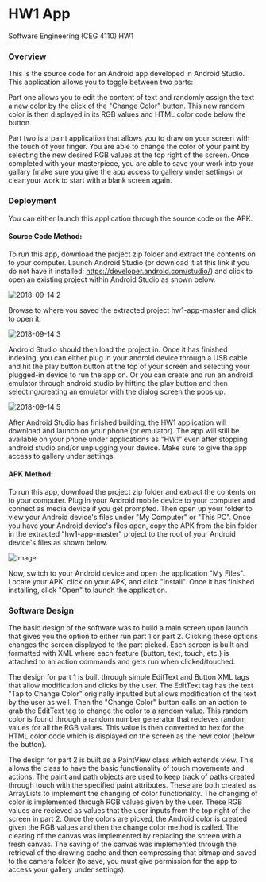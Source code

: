 # HW1 App
Software Engineering (CEG 4110) HW1

### Overview

This is the source code for an Android app developed in Android Studio. This application allows you to toggle between two parts:

Part one allows you to edit the content of text and randomly assign the text a new color by the click of the "Change Color" button. This new random color is then displayed in its RGB values and HTML color code below the button.

Part two is a paint application that allows you to draw on your screen with the touch of your finger. You are able to change the color of your paint by selecting the new desired RGB values at the top right of the screen. Once completed with your masterpiece, you are able to save your work into your gallary (make sure you give the app access to gallery under settings) or clear your work to start with a blank screen again.

### Deployment

You can either launch this application through the source code or the APK.

#### Source Code Method:

To run this app, download the project zip folder and extract the contents on to your computer. Launch Android Studio (or download it at this link if you do not have it installed: https://developer.android.com/studio/) and click to open an existing project within Android Studio as shown below. 

![2018-09-14 2](https://user-images.githubusercontent.com/22596783/45560708-e626ec00-b813-11e8-8e9c-81cb24b5c643.png)

Browse to where you saved the extracted project hw1-app-master and click to open it. 

![2018-09-14 3](https://user-images.githubusercontent.com/22596783/45560818-24bca680-b814-11e8-9b56-c02d8cae81c7.png)

Android Studio should then load the project in. Once it has finished indexing, you can either plug in your android device through a USB cable and hit the play button button at the top of your screen and selecting your plugged-in device to run the app on. Or you can create and run an android emulator through android studio by hitting the play button and then selecting/creating an emulator with the dialog screen the pops up.

![2018-09-14 5](https://user-images.githubusercontent.com/22596783/45561112-f1c6e280-b814-11e8-9ad0-9fa1650206e5.png)

After Android Studio has finished building, the HW1 application will download and launch on your phone (or emulator). The app will still be available on your phone under applications as "HW1" even after stopping android studio and/or unplugging your device. Make sure to give the app access to gallery under settings.

#### APK Method:

To run this app, download the project zip folder and extract the contents on to your computer. Plug in your Android mobile device to your computer and connect as media device if you get prompted. Then open up your folder to view your Android device's files under "My Computer" or "This PC". Once you have your Android device's files open, copy the APK from the bin folder in the extracted "hw1-app-master" project to the root of your Android device's files as shown below.

![image](https://user-images.githubusercontent.com/22596783/45722495-ab59e680-bb7a-11e8-909d-72ee0031e3e2.png)

Now, switch to your Android device and open the application "My Files". Locate your APK, click on your APK, and click "Install". Once it has finished installing, click "Open" to launch the application.

### Software Design

The basic design of the software was to build a main screen upon launch that gives you the option to either run part 1 or part 2. Clicking these options changes the screen displayed to the part picked. Each screen is built and formatted with XML where each feature (button, text, touch, etc.) is attached to an action commands and gets run when clicked/touched.

The design for part 1 is built through simple EditText and Button XML tags that allow modification and clicks by the user. The EditText tag has the text "Tap to Change Color" originally inputted but allows modification of the text by the user as well. Then the "Change Color" button calls on an action to grab the EditText tag to change the color to a random value. This random color is found through a random number generator that recieves random values for all the RGB values. This value is then converted to hex for the HTML color code which is displayed on the screen as the new color (below the button).

The design for part 2 is built as a PaintView class which extends view. This allows the class to have the basic functionality of touch movements and actions. The paint and path objects are used to keep track of paths created through touch with the specified paint attributes. These are both created as ArrayLists to implement the changing of color functionality. The changing of color is implemented through RGB values given by the user. These RGB values are recieved as values that the user inputs from the top right of the screen in part 2. Once the colors are picked, the Android color is created given the RGB values and then the change color method is called. The clearing of the canvas was implemented by replacing the screen with a fresh canvas. The saving of the canvas was implemented through the retrieval of the drawing cache and then compressing that bitmap and saved to the camera folder (to save, you must give permission for the app to access your gallery under settings).
